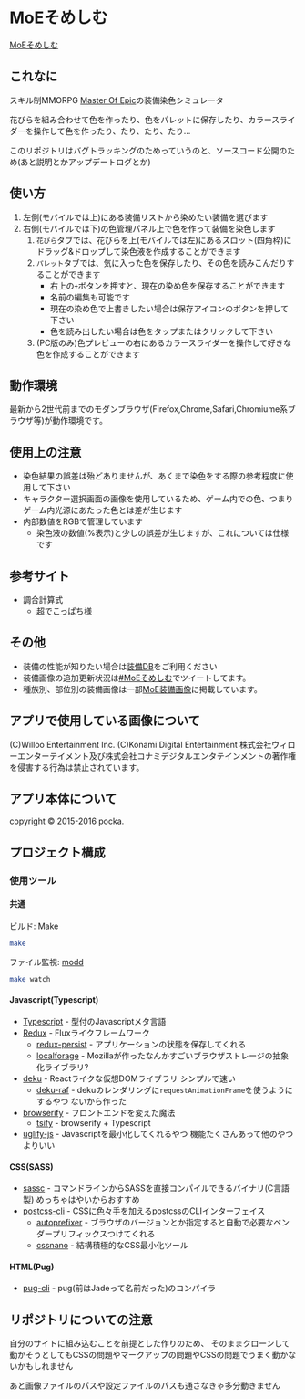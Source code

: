 # MoEそめしむ

[MoEそめしむ](http://pocka.onl/app/moe/somesim/)


## これなに

スキル制MMORPG [Master Of Epic](http://moepic.com/)の装備染色シミュレータ


花びらを組み合わせて色を作ったり、色をパレットに保存したり、カラースライダーを操作して色を作ったり、たり、たり、たり...


このリポジトリはバグトラッキングのためっていうのと、ソースコード公開のため(あと説明とかアップデートログとか)

## 使い方

1. 左側(モバイルでは上)にある装備リストから染めたい装備を選びます
1. 右側(モバイルでは下)の色管理パネル上で色を作って装備を染色します
	1. `花びら`タブでは、花びらを上(モバイルでは左)にあるスロット(四角枠)にドラッグ&ドロップして染色液を作成することができます
	1. `パレット`タブでは、気に入った色を保存したり、その色を読みこんだりすることができます
		+ 右上の`+`ボタンを押すと、現在の染め色を保存することができます
		+ 名前の編集も可能です
		+ 現在の染め色で上書きしたい場合は保存アイコンのボタンを押して下さい
		+ 色を読み出したい場合は色をタップまたはクリックして下さい
	1. (PC版のみ)色プレビューの右にあるカラースライダーを操作して好きな色を作成することができます

## 動作環境

最新から2世代前までのモダンブラウザ(Firefox,Chrome,Safari,Chromiume系ブラウザ等)が動作環境です。

## 使用上の注意

+ 染色結果の誤差は殆どありませんが、あくまで染色をする際の参考程度に使用して下さい
+ キャラクター選択画面の画像を使用しているため、ゲーム内での色、つまりゲーム内光源にあたった色とは差が生じます
+ 内部数値をRGBで管理しています
	- 染色液の数値(%表示)と少しの誤差が生じますが、これについては仕様です

## 参考サイト

+ 調合計算式
	+ [超でこっぱち](http://chou.deko8.jp/)様

## その他
+ 装備の性能が知りたい場合は[装備DB](http://pocka.onl/app/moe/db/)をご利用ください
+ 装備画像の追加更新状況は[#MoEそめしむ](https://twitter.com/search?q=%23MoE%E3%81%9D%E3%82%81%E3%81%97%E3%82%80&src=hash&f=tweets)でツイートしてます。
+ 種族別、部位別の装備画像は一部[MoE装備画像](http://pocka.onl/article/moe/)に掲載しています。

## アプリで使用している画像について
(C)Willoo Entertainment Inc. (C)Konami Digital Entertainment 株式会社ウィローエンターテイメント及び株式会社コナミデジタルエンタテインメントの著作権を侵害する行為は禁止されています。


## アプリ本体について
copyright © 2015-2016 pocka.


## プロジェクト構成

### 使用ツール

#### 共通

ビルド: Make

```bash
make
```

ファイル監視: [modd](https://github.com/cortesi/modd)

```bash
make watch
```

#### Javascript(Typescript)

+ [Typescript](https://github.com/Microsoft/TypeScript) - 型付のJavascriptメタ言語
+ [Redux](https://github.com/reactjs/redux) - Fluxライクフレームワーク
	- [redux-persist](https://github.com/rt2zz/redux-persist) - アプリケーションの状態を保存してくれる
	- [localforage](https://github.com/localForage/localForage) - Mozillaが作ったなんかすごいブラウザストレージの抽象化ライブラリ?
+ [deku](https://github.com/anthonyshort/deku) - Reactライクな仮想DOMライブラリ シンプルで速い
	- [deku-raf](https://github.com/pocka/deku-raf) - dekuのレンダリングに`requestAnimationFrame`を使うようにするやつ ないから作った
+ [browserify](https://github.com/substack/node-browserify) - フロントエンドを変えた魔法
	- [tsify](https://github.com/TypeStrong/tsify) - browserify + Typescript
+ [uglify-js](https://github.com/mishoo/UglifyJS2) - Javascriptを最小化してくれるやつ 機能たくさんあって他のやつよりいい

#### CSS(SASS)

+ [sassc](https://github.com/sass/sassc) - コマンドラインからSASSを直接コンパイルできるバイナリ(C言語製) めっちゃはやいからおすすめ
+ [postcss-cli](https://github.com/postcss/postcss-cli) - CSSに色々手を加えるpostcssのCLIインターフェイス
	- [autoprefixer](https://github.com/postcss/autoprefixer) - ブラウザのバージョンとか指定すると自動で必要なベンダープリフィックスつけてくれる
	- [cssnano](https://github.com/ben-eb/cssnano) - 結構積極的なCSS最小化ツール

#### HTML(Pug)

+ [pug-cli](https://github.com/pugjs/pug-cli) - pug(前はJadeって名前だった)のコンパイラ


## リポジトリについての注意

自分のサイトに組み込むことを前提とした作りのため、
そのままクローンして動かそうとしてもCSSの問題やマークアップの問題やCSSの問題でうまく動かないかもしれません

あと画像ファイルのパスや設定ファイルのパスも通さなきゃ多分動きません

